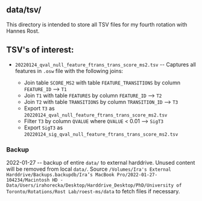 ## data/tsv/

This directory is intended to store all TSV files for my fourth rotation with Hannes Rost.

## TSV's of interest:

- `20220124_qval_null_feature_ftrans_trans_score_ms2.tsv` -- Captures all features in `.osw` file with the following joins:

    - Join table `SCORE_MS2` with table `FEATURE_TRANSITIONS` by column `FEATURE_ID` --> `T1`
    - Join `T1` with table `FEATURES` by column `FEATURE_ID` --> `T2`
    - Join `T2` with table `TRANSITIONS` by column `TRANSITION_ID` --> `T3`
    - Export `T3` as `20220124_qval_null_feature_ftrans_trans_score_ms2.tsv`
    - Filter `T3` by column `QVALUE` where `QVALUE` < 0.01 --> `SigT3`
    - Export `SigT3` as `20220124_sig_qval_null_feature_ftrans_trans_score_ms2.tsv`

### Backup

2022-01-27 -- backup of entire `data/` to external harddrive. Unused content will be removed from local `data/`. Source `/Volumes/Ira's External Harddrive/Backups.backupdb/Ira’s MacBook Pro/2022-01-27-104234/Macintosh HD - Data/Users/irahorecka/Desktop/Harddrive_Desktop/PhD/University of Toronto/Rotations/Rost Lab/roest-ms/data` to fetch files if necessary.
